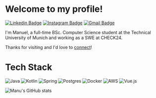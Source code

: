 # Welcome to my profile!

[![Linkedin Badge](https://img.shields.io/badge/-manukour-blue?style=flat&logo=Linkedin&logoColor=white&link=https://www.linkedin.com/in/manuel-kour-044138217/)](https://www.linkedin.com/in/manuel-kour-044138217/)
[![Instagram Badge](https://img.shields.io/badge/-@manukour-purple?style=flat&logo=instagram&logoColor=white&link=https://instagram.com/manukour/)](https://instagram.com/manukour)
[![Gmail Badge](https://img.shields.io/badge/-manuelkour-c14438?style=flat&logo=Gmail&logoColor=white&link=mailto:jessicalim813@gmail.com)](mailto:manuelkour@gmail.com)

I'm Manuel, a full-time BSc. Computer Science student at the Technical University of Munich and working as a SWE at CHECK24. 

Thanks for visiting and I'd love to [connect](https://www.linkedin.com/in/manuel-kour-044138217/)!

# Tech Stack
![Java](https://img.shields.io/badge/java-%23ED8B00.svg?style=for-the-badge&logo=java&logoColor=white)
![Kotlin](https://img.shields.io/badge/kotlin-%237F52FF.svg?style=for-the-badge&logo=kotlin&logoColor=white)
![Spring](https://img.shields.io/badge/spring-%236DB33F.svg?style=for-the-badge&logo=spring&logoColor=white)
![Postgres](https://img.shields.io/badge/postgres-%23316192.svg?style=for-the-badge&logo=postgresql&logoColor=white)
![Docker](https://img.shields.io/badge/docker-%230db7ed.svg?style=for-the-badge&logo=docker&logoColor=white)
![AWS](https://img.shields.io/badge/AWS-%23FF9900.svg?style=for-the-badge&logo=amazon-aws&logoColor=white)
![Vue.js](https://img.shields.io/badge/vuejs-%2335495e.svg?style=for-the-badge&logo=vuedotjs&logoColor=%234FC08D)

![Manu's GitHub stats](https://github-readme-stats.vercel.app/api?username=manuelkour&count_private=true)
